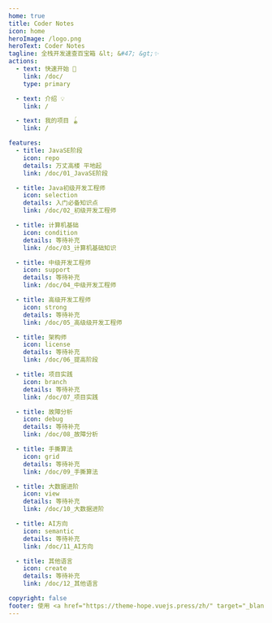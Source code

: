 ```yaml
---
home: true
title: Coder Notes
icon: home
heroImage: /logo.png
heroText: Coder Notes
tagline: 全栈开发速查百宝箱 &lt; &#47; &gt;✨
actions:
  - text: 快速开始 🧭
    link: /doc/
    type: primary

  - text: 介绍 💡
    link: /

  - text: 我的项目 🪀
    link: /

features:
  - title: JavaSE阶段
    icon: repo
    details: 万丈高楼 平地起
    link: /doc/01_JavaSE阶段

  - title: Java初级开发工程师
    icon: selection
    details: 入门必备知识点
    link: /doc/02_初级开发工程师

  - title: 计算机基础
    icon: condition
    details: 等待补充
    link: /doc/03_计算机基础知识

  - title: 中级开发工程师
    icon: support
    details: 等待补充
    link: /doc/04_中级开发工程师

  - title: 高级开发工程师
    icon: strong
    details: 等待补充
    link: /doc/05_高级级开发工程师

  - title: 架构师
    icon: license
    details: 等待补充
    link: /doc/06_提高阶段

  - title: 项目实践
    icon: branch
    details: 等待补充
    link: /doc/07_项目实践

  - title: 故障分析
    icon: debug
    details: 等待补充
    link: /doc/08_故障分析

  - title: 手撕算法
    icon: grid
    details: 等待补充
    link: /doc/09_手撕算法

  - title: 大数据进阶
    icon: view
    details: 等待补充
    link: /doc/10_大数据进阶

  - title: AI方向
    icon: semantic
    details: 等待补充
    link: /doc/11_AI方向

  - title: 其他语言
    icon: create
    details: 等待补充
    link: /doc/12_其他语言

copyright: false
footer: 使用 <a href="https://theme-hope.vuejs.press/zh/" target="_blank">VuePress Theme Hope</a> 主题 | MIT 协议, 版权所有 © 2023-present 十七
---
```

